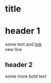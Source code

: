 title
================

# header 1

some text and [link](www.google.com)  
new line

## header 2

some more *bold* text
